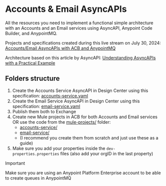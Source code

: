 # Accounts & Email AsyncAPIs

All the resources you need to implement a functional simple architecture with an Accounts and an Email services using AsyncAPI, Anypoint Code Builder, and AnypointMQ.

Projects and specifications created during this live stream on July 30, 2024: [Accounts/Email AsyncAPIs with ACB and AnypointMQ](https://www.twitch.tv/videos/2211325574)

Architecture based on this article by AsyncAPI: [Understanding AsyncAPIs with a Practical Example](https://www.asyncapi.com/blog/understanding-asyncapis)

## Folders structure

1. Create the Accounts Service AsyncAPI in Design Center using this specification: [accounts-service.yaml](/specifications/accounts-service.yaml)
2. Create the Email Service AsyncAPI in Design Center using this specification: [email-service.yaml](/specifications/email-service.yaml)
3. Publish them both to Exchange
4. Create new Mule projects in ACB for both Accounts and Email services OR use the code from the [mule-projects/](/mule-projects/) folder:
    - [accounts-service/](/mule-projects/accounts-service/)
    - [email-service/](/mule-projects/email-service/)
    - (I recommend you create them from scratch and just use these as a guide)
5. Make sure you add your properties inside the `dev-properties.properties` files (also add your orgID in the last property)

> [!IMPORTANT]
> Make sure you are using an Anypoint Platform Enterprise account to be able to create queues in AnypointMQ